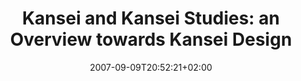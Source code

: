 ---
slug: kansei-and-kansei-studies-an-overview-towards-kansei-design
title: "Kansei and Kansei Studies: an Overview towards Kansei Design"
layout: single
searchFilter: Event
tags: ['kansei', 'kansei_studies', 'kansei_design']
publitype: presentation
subsection: lecture
institution:
    heig: 1
    logo: Tsukuba
    short: 'U. of Tsukuba'
    web: "https://www.tsukuba.ac.jp/"
    name: "University of Tsukuba"
kansei: true
research: 
    -  kansei
chaire: false
date: 2007-09-09T20:52:21+02:00
reference: "Lévy, P. (2008). Kansei and Kansei Studies: an Overview towards Kansei Design, presented at the the International Symposium of the 21th Century COE Program for the Promotion of Kansei Science for Understanding the Mechanism of Mind and Heart, Tsukuba, Japan. September 9th, 2007."
---